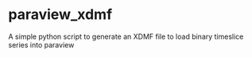 # paraview_xdmf
A simple python script to generate an XDMF file to load binary timeslice series into paraview
